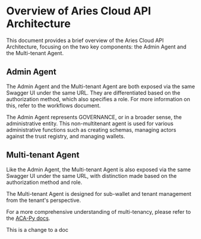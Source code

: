 # Overview of Aries Cloud API Architecture

This document provides a brief overview of the Aries Cloud API Architecture, focusing on the two key components:
the Admin Agent and the Multi-tenant Agent.

## Admin Agent

The Admin Agent and the Multi-tenant Agent are both exposed via the same Swagger UI under the same URL.
They are differentiated based on the authorization method, which also specifies a role. For more information on this,
refer to the workflows document.

The Admin Agent represents GOVERNANCE, or in a broader sense, the administrative entity.
This non-multitenant agent is used for various administrative functions such as creating schemas,
managing actors against the trust registry, and managing wallets.

## Multi-tenant Agent

Like the Admin Agent, the Multi-tenant Agent is also exposed via the same Swagger UI under the same URL,
with distinction made based on the authorization method and role.

The Multi-tenant Agent is designed for sub-wallet and tenant management from the tenant's perspective.

For a more comprehensive understanding of multi-tenancy, please refer to the
[ACA-Py docs](https://github.com/openwallet-foundation/acapy/blob/main/docs/features/Multitenancy.md).

This is a change to a doc

